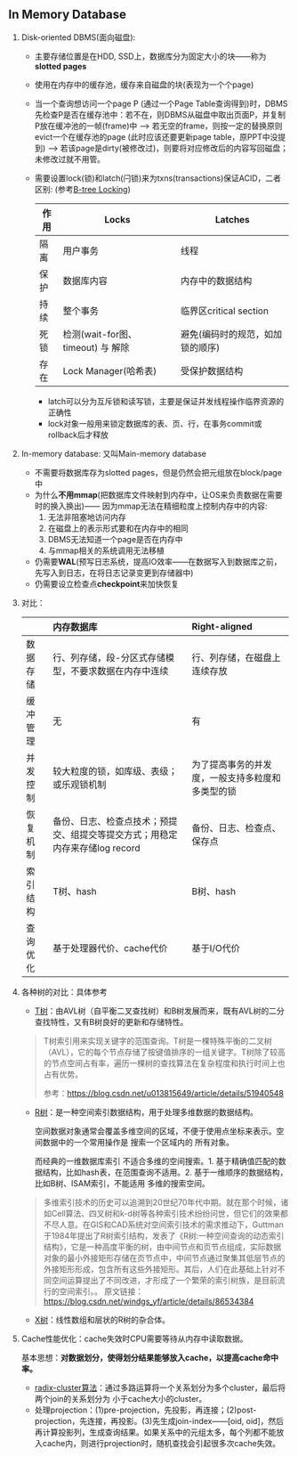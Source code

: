 ## In Memory Database

1. Disk-oriented DBMS(面向磁盘):

   - 主要存储位置是在HDD, SSD上，数据库分为固定大小的块——称为**slotted pages**

   - 使用在内存中的缓存池，缓存来自磁盘的块(表现为一个个page)

   - 当一个查询想访问一个page P (通过一个Page Table查询得到)时，DBMS先检查P是否在缓存池中：若不在，则DBMS从磁盘中取出页面P，并复制P放在缓冲池的一帧(frame)中 —> 若无空的frame，则按一定的替换原则evict一个在缓存池的page (此时应该还要更新page table，原PPT中没提到) —> 若该page是dirty(被修改过)，则要将对应修改后的内容写回磁盘；未修改过就不用管。 <!-- 以上和操作系统中页面调度的过程基本一样-->

   - 需要设置lock(锁)和latch(闩锁)来为txns(transactions)保证ACID，二者区别: (参考[B-tree Locking](https://github.com/F-ca7/Advanced-Database-Systems-Learning/blob/master/paper%20reading/B-tree-locking.md))

     | 作用 | Locks                             | Latches                          |
     | ---- | --------------------------------- | -------------------------------- |
     | 隔离 | 用户事务                          | 线程                             |
     | 保护 | 数据库内容                        | 内存中的数据结构                 |
     | 持续 | 整个事务                          | 临界区critical section           |
     | 死锁 | 检测(wait-for图、timeout) 与 解除 | 避免(编码时的规范，如加锁的顺序) |
     | 存在 | Lock Manager(哈希表)              | 受保护数据结构                   |

     - latch可以分为互斥锁和读写锁，主要是保证并发线程操作临界资源的正确性
     - lock对象一般用来锁定数据库的表、页、行，在事务commit或rollback后才释放

2. In-memory database: 又叫Main-memory database

   - 不需要将数据库存为slotted pages，但是仍然会把元组放在block/page中
   - 为什么**不用mmap**(把数据库文件映射到内存中，让OS来负责数据在需要时的换入换出)—— 因为mmap无法在精细粒度上控制内存中的内容:
     1. 无法非阻塞地访问内存
     2. 在磁盘上的表示形式要和在内存中的相同
     3. DBMS无法知道一个page是否在内存中
     4. 与mmap相关的系统调用无法移植
	- 仍需要**WAL**(预写日志系统，提高IO效率——在数据写入到数据库之前，先写入到日志，在将日志记录变更到存储器中)
   - 仍需要设立检查点**checkpoint**来加快恢复

3. 对比：

   |  | 内存数据库 | Right-aligned |
   | :----------- | :------------ | :------------|
   | 数据存储   | 行、列存储，段-分区式存储模型，不要求数据在内存中连续        | 行、列存储，在磁盘上连续存放 |
   | 缓冲管理   | 无                                                           |      有 |
   | 并发控制 | 较大粒度的锁，如库级、表级；或乐观锁机制 | 为了提高事务的并发度，一般支持多粒度和多类型的锁 |
   | 恢复机制 | 备份、日志、检查点技术；预提交、组提交等提交方式；用稳定内存来存储log record | 备份、日志、检查点、保存点 |
   | 索引结构 | T树、hash | B树、hash |
   | 查询优化 | 基于处理器代价、cache代价 | 基于I/O代价 |

4. 各种树的对比：具体参考

   - [T树](http://www.memdb.com/paper.pdf)：由AVL树（自平衡二叉查找树）和B树发展而来，既有AVL树的二分查找特性，又有B树良好的更新和存储特性。

   > T树索引用来实现关键字的范围查询。T树是一棵特殊平衡的二叉树（AVL），它的每个节点存储了按键值排序的一组关键字。T树除了较高的节点空间占有率，遍历一棵树的查找算法在复杂程度和执行时间上也占有优势。
   >
   > 参考：https://blog.csdn.net/u013815649/article/details/51940548

   - [R树](http://www-db.deis.unibo.it/courses/SI-LS/papers/Gut84.pdf)：是一种空间索引数据结构，用于处理多维数据的数据结构。

     空间数据对象通常会覆盖多维空间的区域，不便于使用点坐标来表示。空间数据中的一个常用操作是 搜索一个区域内的 所有对象。

     而经典的一维数据库索引 不适合多维的空间搜索。1. 基于精确值匹配的数据结构，比如hash表，在范围查询不适用。2. 基于一维顺序的数据结构，比如B树、ISAM索引，不能适用 多维的搜索空间。

   > 多维索引技术的历史可以追溯到20世纪70年代中期。就在那个时候，诸如Cell算法、四叉树和k-d树等各种索引技术纷纷问世，但它们的效果都不尽人意。在GIS和CAD系统对空间索引技术的需求推动下，Guttman于1984年提出了R树索引结构，发表了《R树:一种空间查询的动态索引结构》，它是一种高度平衡的树，由中间节点和页节点组成，实际数据对象的最小外接矩形存储在页节点中，中间节点通过聚集其低层节点的外接矩形形成，包含所有这些外接矩形。其后，人们在此基础上针对不同空间运算提出了不同改进，才形成了一个繁荣的索引树族，是目前流行的空间索引。。
   > 原文链接：https://blog.csdn.net/windgs_yf/article/details/86534384

   - [X树](https://kops.uni-konstanz.de/bitstream/handle/123456789/5734/The_X_Tree.pdf)：线性数组和层状的R树的杂合体。

5. Cache性能优化：cache失效时CPU需要等待从内存中读取数据。

   ​	基本思想：**对数据划分，使得划分结果能够放入cache，以提高cache命中率。**

   - [radix-cluster算法](http://www.vldb.org/conf/1999/P5.pdf)：通过多路运算将一个关系划分为多个cluster，最后将两个join的关系划分为 小于cache大小的cluster。
   - 处理projection：(1)pre-projection，先投影，再连接；(2)post-projection，先连接，再投影。(3)先生成join-index——[oid, oid]，然后再计算投影列，生成查询结果。如果关系中的元组太多，每个列都不能放入cache内，则进行projection时，随机查找会引起很多次cache失效。